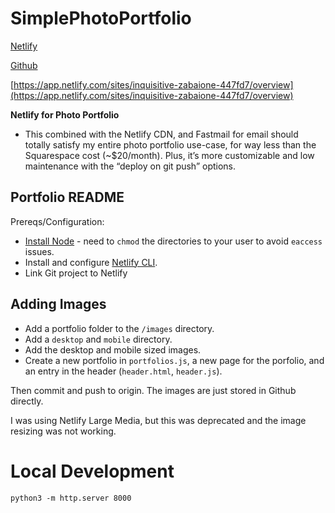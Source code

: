 # SimplePhotoPortfolio

[Netlify](https://app.netlify.com/sites/inquisitive-zabaione-447fd7/overview) 

[Github](https://github.com/samclayj/SimplePhotoPortfolio/tree/main) 

[https://app.netlify.com/sites/inquisitive-zabaione-447fd7/overview](https://app.netlify.com/sites/inquisitive-zabaione-447fd7/overview) 

**Netlify for Photo Portfolio**

* This combined with the Netlify CDN, and Fastmail for email should totally satisfy my entire photo portfolio use-case, for way less than the Squarespace cost (~$20/month). Plus, it’s more customizable and low maintenance with the “deploy on git push” options.

## Portfolio README

Prereqs/Configuration:

- [Install Node](https://nodejs.org/en/download/) - need to `chmod` the directories to your user to avoid `eaccess` issues.
- Install and configure [Netlify CLI](https://docs.netlify.com/cli/get-started/#authentication).
- Link Git project to Netlify

## Adding Images

* Add a portfolio folder to the `/images` directory.
* Add a `desktop` and `mobile` directory.
* Add the desktop and mobile sized images.
* Create a new portfolio in `portfolios.js`, a new page for the porfolio, and an
  entry in the header (`header.html`, `header.js`).

Then commit and push to origin. The images are just stored in Github directly.

I was using Netlify Large Media, but this was deprecated and the image resizing
was not working.

# Local Development

```
python3 -m http.server 8000
```
